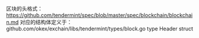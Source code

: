 区块的头格式：
https://github.com/tendermint/spec/blob/master/spec/blockchain/blockchain.md
对应的结构体定义于： github.com/okex/exchain/libs/tendermint/types/block.go type Header struct